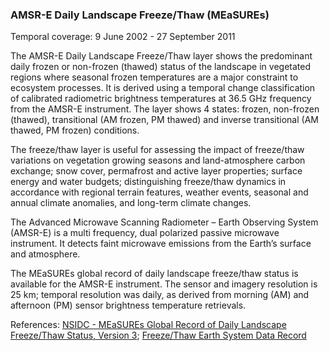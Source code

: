 ### AMSR-E Daily Landscape Freeze/Thaw (MEaSUREs)
Temporal coverage: 9 June 2002 - 27 September 2011

The AMSR-E Daily Landscape Freeze/Thaw layer shows the predominant daily frozen or non-frozen (thawed) status of the landscape in vegetated regions where seasonal frozen temperatures are a major constraint to ecosystem processes. It is derived using a temporal change classification of calibrated radiometric brightness temperatures at 36.5 GHz frequency from the AMSR-E instrument. The layer shows 4 states: frozen, non-frozen (thawed), transitional (AM frozen, PM thawed) and inverse transitional (AM thawed, PM frozen) conditions.

The freeze/thaw layer is useful for assessing the impact of freeze/thaw variations on vegetation growing seasons and land-atmosphere carbon exchange; snow cover, permafrost and active layer properties; surface energy and water budgets; distinguishing freeze/thaw dynamics in accordance with regional terrain features, weather events, seasonal and annual climate anomalies, and long-term climate changes.

The Advanced Microwave Scanning Radiometer – Earth Observing System (AMSR-E) is a multi frequency, dual polarized passive microwave instrument. It detects faint microwave emissions from the Earth’s surface and atmosphere.

The MEaSUREs global record of daily landscape freeze/thaw status is available for the AMSR-E instrument. The sensor and imagery resolution is 25 km; temporal resolution was daily, as derived from morning (AM) and afternoon (PM) sensor brightness temperature retrievals.

References: [NSIDC - MEaSUREs Global Record of Daily Landscape Freeze/Thaw Status, Version 3](https://nsidc.org/data/nsidc-0477/); [Freeze/Thaw Earth System Data Record](https://freezethaw.ntsg.umt.edu/)
